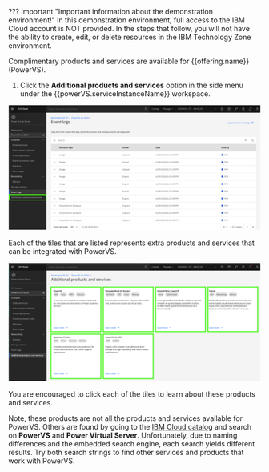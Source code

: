??? Important "Important information about the demonstration environment!"
    In this demonstration environment, full access to the IBM Cloud account is NOT provided. In the steps that follow, you will not have the ability to create, edit, or delete resources in the IBM Technology Zone environment.
    
Complimentary products and services are available for {{offering.name}} (PowerVS).

1. Click the **Additional products and services** option in the side menu under the {{powerVS.serviceInstanceName}} workspace.

![](_attachments/AdditionalPSMenu.png)

Each of the tiles that are listed represents extra products and services that can be integrated with PowerVS.

![](_attachments/AdditionalPS.png)

You are encouraged to click each of the tiles to learn about these products and services. 

Note, these products are not all the products and services available for PowerVS. Others are found by going to the <a href="https://cloud.ibm.com/catalog" target="_blank">IBM Cloud catalog</a> and search on **PowerVS** and **Power Virtual Server**. Unfortunately, due to naming differences and the embedded search engine, each search yields different results. Try both search strings to find other services and products that work with PowerVS.